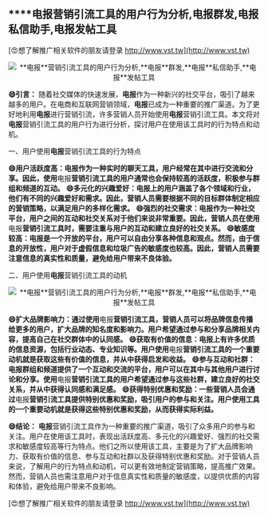 ## ****电报**营销引流工具的用户行为分析,**电报**群发,**电报**私信助手,**电报**发帖工具**

[😍想了解推广相关软件的朋友请登录 http://www.vst.tw](http://www.vst.tw)

 <center><img src="https://vst.tw/MP4/tuiguang/png/3.png" alt="**电报**营销引流工具的用户行为分析,**电报**群发,**电报**私信助手,**电报**发帖工具"></center>

**😄引言：**
随着社交媒体的快速发展，**电报**作为一种新兴的社交平台，吸引了越来越多的用户。在电商和互联网营销领域，**电报**已成为一种重要的推广渠道。为了更好地利用**电报**进行营销引流，许多营销人员开始使用**电报**营销引流工具。本文将对**电报**营销引流工具的用户行为进行分析，探讨用户在使用该工具时的行为特点和动机。

一、用户使用**电报**营销引流工具的行为特点

**😄用户活跃度高：**电报**作为一种实时的聊天工具，用户经常在其中进行交流和分享。因此，使用**电报**营销引流工具的用户通常也会保持较高的活跃度，积极参与群组和频道的互动。**
**😄多元化的兴趣爱好：**电报**上的用户涵盖了各个领域和行业，他们有不同的兴趣爱好和需求。因此，营销人员需要根据不同的目标群体制定相应的营销策略，以满足用户的多样化需求。**
**😄强烈的社交需求：**电报**作为一种社交平台，用户之间的互动和社交关系对于他们来说非常重要。因此，营销人员在使用**电报**营销引流工具时，需要注重与用户的互动和建立良好的社交关系。**
**😄敏感度较高：**电报**是一个开放的平台，用户可以自由分享各种信息和观点。然而，由于信息的开放性，用户对于虚假信息和垃圾广告的敏感度也较高。因此，营销人员需要注意信息的真实性和质量，避免给用户带来不良体验。**

二、用户使用**电报**营销引流工具的动机

 <center><img src="https://vst.tw/MP4/tuiguang/png/2.png" alt="**电报**营销引流工具的用户行为分析,**电报**群发,**电报**私信助手,**电报**发帖工具"></center>

**😄扩大品牌影响力：通过使用**电报**营销引流工具，营销人员可以将品牌信息传播给更多的用户，扩大品牌的知名度和影响力。用户希望通过参与和分享品牌相关内容，提高自己在社交群体中的认同感。**
**😄获取有价值的信息：**电报**上有许多优质的信息资源，包括行业动态、专业知识等。用户使用**电报**营销引流工具的一个重要动机就是获取这些有价值的信息，并从中获得启发和收益。**
**😄参与互动和社群：**电报**群组和频道提供了一个互动和交流的平台，用户可以在其中与其他用户进行讨论和分享。使用**电报**营销引流工具的用户希望通过参与这些社群，建立良好的社交关系，并从中获得认同感和满足感。**
**😄获得特别优惠和奖励：一些营销人员会通过**电报**营销引流工具提供特别优惠和奖励，吸引用户的参与和关注。用户使用工具的一个重要动机就是获得这些特别优惠和奖励，从而获得实际利益。**

**😄结论：**
**电报**营销引流工具作为一种重要的推广渠道，吸引了众多用户的参与和关注。用户在使用该工具时，表现出活跃度高、多元化的兴趣爱好、强烈的社交需求和敏感度较高等行为特点。他们之所以使用该工具，主要是为了扩大品牌影响力、获取有价值的信息、参与互动和社群以及获得特别优惠和奖励。对于营销人员来说，了解用户的行为特点和动机，可以更有效地制定营销策略，提高推广效果。然而，营销人员也需注意用户对于信息真实性和质量的敏感度，以提供优质的内容和体验，避免给用户带来不良影响。

[😍想了解推广相关软件的朋友请登录 http://www.vst.tw](http://www.vst.tw)



